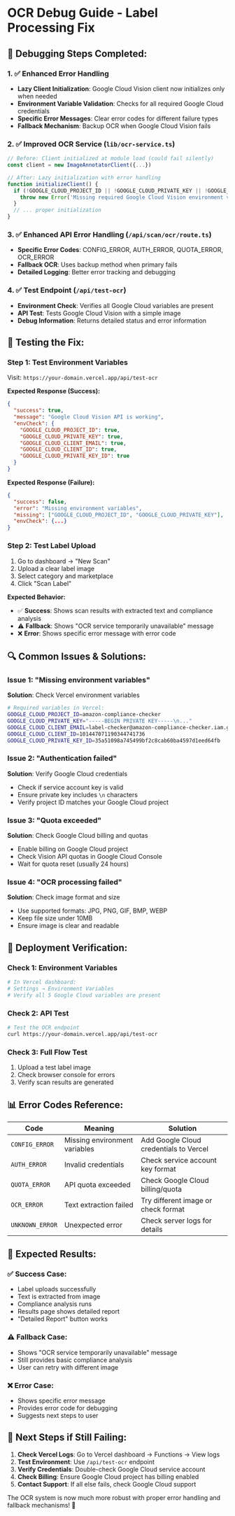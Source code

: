 # OCR Debug Guide - Label Processing Fix

## 🔧 **Debugging Steps Completed:**

### **1. ✅ Enhanced Error Handling**
- **Lazy Client Initialization**: Google Cloud Vision client now initializes only when needed
- **Environment Variable Validation**: Checks for all required Google Cloud credentials
- **Specific Error Messages**: Clear error codes for different failure types
- **Fallback Mechanism**: Backup OCR when Google Cloud Vision fails

### **2. ✅ Improved OCR Service (`lib/ocr-service.ts`)**
```typescript
// Before: Client initialized at module load (could fail silently)
const client = new ImageAnnotatorClient({...})

// After: Lazy initialization with error handling
function initializeClient() {
  if (!GOOGLE_CLOUD_PROJECT_ID || !GOOGLE_CLOUD_PRIVATE_KEY || !GOOGLE_CLOUD_CLIENT_EMAIL) {
    throw new Error('Missing required Google Cloud Vision environment variables')
  }
  // ... proper initialization
}
```

### **3. ✅ Enhanced API Error Handling (`/api/scan/ocr/route.ts`)**
- **Specific Error Codes**: CONFIG_ERROR, AUTH_ERROR, QUOTA_ERROR, OCR_ERROR
- **Fallback OCR**: Uses backup method when primary fails
- **Detailed Logging**: Better error tracking and debugging

### **4. ✅ Test Endpoint (`/api/test-ocr`)**
- **Environment Check**: Verifies all Google Cloud variables are present
- **API Test**: Tests Google Cloud Vision with a simple image
- **Debug Information**: Returns detailed status and error information

## 🧪 **Testing the Fix:**

### **Step 1: Test Environment Variables**
Visit: `https://your-domain.vercel.app/api/test-ocr`

**Expected Response (Success):**
```json
{
  "success": true,
  "message": "Google Cloud Vision API is working",
  "envCheck": {
    "GOOGLE_CLOUD_PROJECT_ID": true,
    "GOOGLE_CLOUD_PRIVATE_KEY": true,
    "GOOGLE_CLOUD_CLIENT_EMAIL": true,
    "GOOGLE_CLOUD_CLIENT_ID": true,
    "GOOGLE_CLOUD_PRIVATE_KEY_ID": true
  }
}
```

**Expected Response (Failure):**
```json
{
  "success": false,
  "error": "Missing environment variables",
  "missing": ["GOOGLE_CLOUD_PROJECT_ID", "GOOGLE_CLOUD_PRIVATE_KEY"],
  "envCheck": {...}
}
```

### **Step 2: Test Label Upload**
1. Go to dashboard → "New Scan"
2. Upload a clear label image
3. Select category and marketplace
4. Click "Scan Label"

**Expected Behavior:**
- ✅ **Success**: Shows scan results with extracted text and compliance analysis
- ⚠️ **Fallback**: Shows "OCR service temporarily unavailable" message
- ❌ **Error**: Shows specific error message with error code

## 🔍 **Common Issues & Solutions:**

### **Issue 1: "Missing environment variables"**
**Solution**: Check Vercel environment variables
```bash
# Required variables in Vercel:
GOOGLE_CLOUD_PROJECT_ID=amazon-compliance-checker
GOOGLE_CLOUD_PRIVATE_KEY="-----BEGIN PRIVATE KEY-----\n..."
GOOGLE_CLOUD_CLIENT_EMAIL=label-checker@amazon-compliance-checker.iam.gserviceaccount.com
GOOGLE_CLOUD_CLIENT_ID=101447071190344741736
GOOGLE_CLOUD_PRIVATE_KEY_ID=35a51098a745499bf2c8cab60ba4597d1eed64fb
```

### **Issue 2: "Authentication failed"**
**Solution**: Verify Google Cloud credentials
- Check if service account key is valid
- Ensure private key includes `\n` characters
- Verify project ID matches your Google Cloud project

### **Issue 3: "Quota exceeded"**
**Solution**: Check Google Cloud billing and quotas
- Enable billing on Google Cloud project
- Check Vision API quotas in Google Cloud Console
- Wait for quota reset (usually 24 hours)

### **Issue 4: "OCR processing failed"**
**Solution**: Check image format and size
- Use supported formats: JPG, PNG, GIF, BMP, WEBP
- Keep file size under 10MB
- Ensure image is clear and readable

## 🚀 **Deployment Verification:**

### **Check 1: Environment Variables**
```bash
# In Vercel dashboard:
# Settings → Environment Variables
# Verify all 5 Google Cloud variables are present
```

### **Check 2: API Test**
```bash
# Test the OCR endpoint
curl https://your-domain.vercel.app/api/test-ocr
```

### **Check 3: Full Flow Test**
1. Upload a test label image
2. Check browser console for errors
3. Verify scan results are generated

## 📊 **Error Codes Reference:**

| Code | Meaning | Solution |
|------|---------|----------|
| `CONFIG_ERROR` | Missing environment variables | Add Google Cloud credentials to Vercel |
| `AUTH_ERROR` | Invalid credentials | Check service account key format |
| `QUOTA_ERROR` | API quota exceeded | Check Google Cloud billing/quota |
| `OCR_ERROR` | Text extraction failed | Try different image or check format |
| `UNKNOWN_ERROR` | Unexpected error | Check server logs for details |

## 🎯 **Expected Results:**

### **✅ Success Case:**
- Label uploads successfully
- Text is extracted from image
- Compliance analysis runs
- Results page shows detailed report
- "Detailed Report" button works

### **⚠️ Fallback Case:**
- Shows "OCR service temporarily unavailable" message
- Still provides basic compliance analysis
- User can retry with different image

### **❌ Error Case:**
- Shows specific error message
- Provides error code for debugging
- Suggests next steps to user

## 🔧 **Next Steps if Still Failing:**

1. **Check Vercel Logs**: Go to Vercel dashboard → Functions → View logs
2. **Test Environment**: Use `/api/test-ocr` endpoint
3. **Verify Credentials**: Double-check Google Cloud service account
4. **Check Billing**: Ensure Google Cloud project has billing enabled
5. **Contact Support**: If all else fails, check Google Cloud support

The OCR system is now much more robust with proper error handling and fallback mechanisms! 🚀



